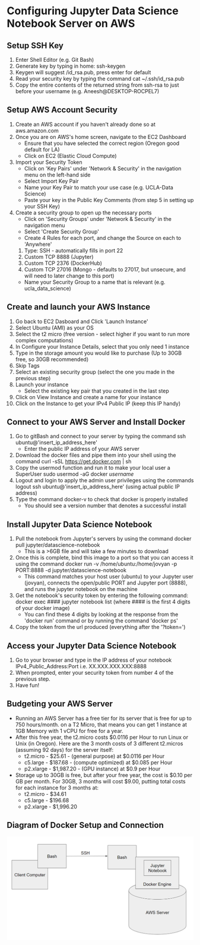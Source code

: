 # Configuring Jupyter Data Science Notebook Server on AWS

## Setup SSH Key
1. Enter Shell Editor (e.g. Git Bash)
2. Generate key by typing in home:
   ssh-keygen
3. Keygen will suggest /id_rsa.pub, press enter for default
4. Read your security key by typing the command
   cat ~/.ssh/id_rsa.pub
5. Copy the entire contents of the returned string from ssh-rsa to just before your username (e.g. Aneesh@DESKTOP-ROCPEL7)

## Setup AWS Account Security
1. Create an AWS account if you haven't already done so at
   aws.amazon.com
2. Once you are on AWS's home screen, navigate to the EC2 Dashboard
    - Ensure that you have selected the correct region (Oregon good default for LA)
    - Click on EC2 (Elastic Cloud Compute)
3. Import your Security Token
    - Click on 'Key Pairs' under 'Network & Security' in the navigation menu on the left-hand side
    - Select Import Key Pair
    - Name your Key Pair to match your use case (e.g. UCLA-Data Science)
    - Paste your key in the Public Key Comments (from step 5 in setting up your SSH Key)
4. Create a security group to open up the necessary ports
    - Click on 'Security Groups' under 'Network & Security' in the navigation menu
    - Select 'Create Security Group'
    - Create 4 Rules for each port, and change the Source on each to 'Anywhere'
     1.  Type: SSH - automatically fills in port 22
     2.  Custom TCP 8888 (Jupyter)
     3.  Custom TCP 2376 (DockerHub)
     4.  Custom TCP 27016 (Mongo - defaults to 27017, but unsecure, and will need to later change to this port)
    - Name your Security Group to a name that is relevant (e.g. ucla_data_science)

## Create and launch your AWS Instance
1. Go back to EC2 Dasboard and Click 'Launch Instance'
2. Select Ubuntu (AMI) as your OS
3. Select the t2 micro (free version - select higher if you want to run more complex computations)
4. In Configure your Instance Details, select that you only need 1 instance
5. Type in the storage amount you would like to purchase (Up to 30GB free, so 30GB recommended)
6. Skip Tags
7. Select an existing security group (select the one you made in the previous step)
8. Launch your instance
    - Select the existing key pair that you created in the last step
9. Click on View Instance and create a name for your instance
10. Click on the Instance to get your IPv4 Public IP (keep this IP handy)

## Connect to your AWS Server and Install Docker
1. Go to gitBash and connect to your server by typing the command
   ssh ubuntu@'insert_ip_address_here'
     - Enter the public IP address of your AWS server
2. Download the docker files and pipe them into your shell using the command
   curl -sSL https://get.docker.com | sh
3. Copy the usermod function and run it to make your local user a SuperUser
   sudo usermod -aG docker *username*
4. Logout and login to apply the admin user privileges using the commands
   logout
   ssh ubuntu@'insert_ip_address_here' (using actual public IP address)
5. Type the command docker-v to check that docker is properly installed
     - You should see a version number that denotes a successful install

## Install Jupyter Data Science Notebook
1. Pull the notebook from Jupyter's servers by using the command
   docker pull jupyter/datascience-notebook
     - This is a >6GB file and will take a few minutes to download
2. Once this is complete, bind this image to a port so that you can access it using the command
   docker run -v /home/ubuntu:/home/jovyan -p PORT:8888 -d jupyter/datascience-notebook
      - This command matches your host user (ubuntu) to your Jupyter user (jovyan), connects the open/public PORT and Jupyter port (8888), and runs the jupyter notebook on the machine
3. Get the notebook's security token by entering the following command:
   docker exec #### jupyter notebook list (where #### is the first 4 digits of your docker image)
     - You can find these 4 digits by looking at the response from the 'docker run' command or by running the command 'docker ps'
4. Copy the token from the url produced (everything after the '?token=')

## Access your Jupyter Data Science Notebook
1. Go to your browser and type in the IP address of your notebook
   IPv4_Public_Address:Port
   i.e. XX.XXX.XXX.XXX:8888
2. When prompted, enter your security token from number 4 of the previous step.
3. Have fun!

## Budgeting your AWS Server
 - Running an AWS Server has a free tier for its server that is free for up to 750 hours/month. on a T2 Micro, that means you can get 1 instance at 1GB Memory with 1 vCPU for free for a year.
 - After this free year, the t2.micro costs $0.0116 per Hour to run Linux or Unix (in Oregon). Here are the 3 month costs of 3 different t2.micros (assuming 92 days) for the server itself:
    - t2.micro - $25.61 - (general purpose) at $0.0116 per Hour
    - c5.large - $187.68 - (compute optimized) at $0.085 per Hour
    - p2.xlarge - $1,987.20 - (GPU instance) at $0.9 per Hour
 - Storage up to 30GB is free, but after your free year, the cost is $0.10 per GB per month. For 30GB, 3 months will cost $9.00, putting total costs for each instance for 3 months at:
    - t2.micro - $34.61
    - c5.large - $196.68
    - p2.xlarge - $1,996.20
    
## Diagram of Docker Setup and Connection
![picture](https://github.com/neeshu89/CSX_450_1_Project_1/blob/master/Docker%20Diagram.PNG)

